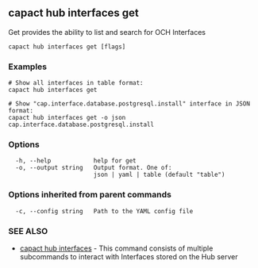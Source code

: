 ## capact hub interfaces get

Get provides the ability to list and search for OCH Interfaces

```
capact hub interfaces get [flags]
```

### Examples

```
# Show all interfaces in table format:
capact hub interfaces get

# Show "cap.interface.database.postgresql.install" interface in JSON format:
capact hub interfaces get -o json cap.interface.database.postgresql.install

```

### Options

```
  -h, --help            help for get
  -o, --output string   Output format. One of:
                        json | yaml | table (default "table")
```

### Options inherited from parent commands

```
  -c, --config string   Path to the YAML config file
```

### SEE ALSO

* [capact hub interfaces](capact_hub_interfaces.md)	 - This command consists of multiple subcommands to interact with Interfaces stored on the Hub server

